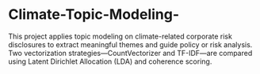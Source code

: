 # Climate-Topic-Modeling-
This project applies topic modeling on climate-related corporate risk disclosures to extract meaningful themes and guide policy or risk analysis. Two vectorization strategies—CountVectorizer and TF-IDF—are compared using Latent Dirichlet Allocation (LDA) and coherence scoring.
